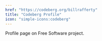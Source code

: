 ```yaml
---
href: "https://codeberg.org/billrafferty"
title: "Codeberg Profile"
icon: "simple-icons:codeberg"
---
```



 Profile page on Free Software project.
